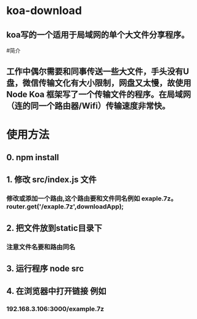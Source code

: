 # koa-download
## koa写的一个适用于局域网的单个大文件分享程序。
#简介
## 工作中偶尔需要和同事传送一些大文件，手头没有U盘，微信传输文化有大小限制，网盘又太慢，故使用 Node Koa 框架写了一个传输文件的程序。在局域网（连的同一个路由器/Wifi）传输速度非常快。
# 使用方法
## 0. npm install
## 1. 修改 src/index.js 文件
### 修改或添加一个路由,这个路由要和文件同名例如 exaple.7z。 router.get('/exaple.7z',downloadApp);
## 2. 把文件放到static目录下
### 注意文件名要和路由同名
## 3. 运行程序 node src
## 4. 在浏览器中打开链接 例如
### 192.168.3.106:3000/example.7z
